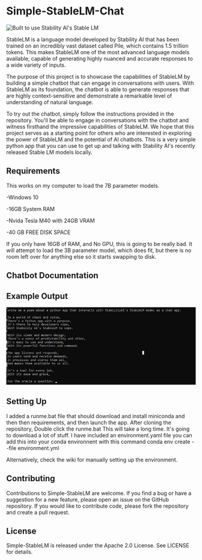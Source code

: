 # Simple-StableLM-Chat

![Built to use Stability AI's Stable LM](https://github.com/Stability-AI/StableLM/)

StableLM is a language model developed by Stability AI that has been trained on an incredibly vast dataset called Pile, which contains 1.5 trillion tokens. This makes StableLM one of the most advanced language models available, capable of generating highly nuanced and accurate responses to a wide variety of inputs.

The purpose of this project is to showcase the capabilities of StableLM by building a simple chatbot that can engage in conversations with users. With StableLM as its foundation, the chatbot is able to generate responses that are highly context-sensitive and demonstrate a remarkable level of understanding of natural language.

To try out the chatbot, simply follow the instructions provided in the repository. You'll be able to engage in conversations with the chatbot and witness firsthand the impressive capabilities of StableLM. We hope that this project serves as a starting point for others who are interested in exploring the power of StableLM and the potential of AI chatbots.
This is a very simple python app that you can use to get up and talking with Stability AI's recently released Stable LM models locally.

Requirements
---------------
This works on my computer to load the 7B parameter models.

-Windows 10 

-16GB System RAM

-Nvida Tesla M40 with 24GB VRAM

-40 GB FREE DISK SPACE

If you only have 16GB of RAM, and No GPU, this is going to be really bad. 
It will attempt to load the 3B parameter model, which does fit, but there
is no room left over for anything else so it starts swapping to disk. 


Chatbot Documentation
---------------



Example Output
---------------
![Working](https://github.com/astrobleem/Simple-StableLM-Chat/blob/c48523ebf1e942e33cce2ca434c368a57a8f798f/stablepoem.png)




Setting Up
---------------

I added a runme.bat file that should download and install miniconda and then then requirements, and then launch the app. 
After cloning the repository, 
Double click the runme.bat
This will take a long time. It's going to download a lot of stuff.
I have included an environment.yaml file you can add this into your conda environnent with this command
conda env create --file environment.yml

Alternatively, check the wiki for manually setting up the environment.




Contributing
-------------

Contributions to Simple-StableLM are welcome. If you find a bug or have a suggestion for a new feature, please open an issue on the GitHub repository. If you would like to contribute code, please fork the repository and create a pull request.

License
------------
Simple-StableLM is released under the Apache 2.0 License. See LICENSE for details.



